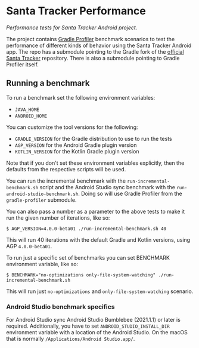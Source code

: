 # Santa Tracker Performance

_Performance tests for Santa Tracker Android project._

The project contains [Gradle Profiler](http://github.com/gradle/gradle-profiler) benchmark scenarios to test the performance of different kinds of behavior using the Santa Tracker Android app.
The repo has a submodule pointing to the Gradle fork of the [official Santa Tracker](https://github.com/google/santa-tracker-android) repository.
There is also a submodule pointing to Gradle Profiler itself.

## Running a benchmark

To run a benchmark set the following environment variables:

- `JAVA_HOME`
- `ANDROID_HOME`

You can customize the tool versions for the following:

- `GRADLE_VERSION` for the Gradle distribution to use to run the tests
- `AGP_VERSION` for the Android Gradle plugin version
- `KOTLIN_VERSION` for the Kotlin Gradle plugin version

Note that if you don't set these environment variables explicitly, then the defaults from the respective scripts will be used.

You can run the incremental benchmark with the `run-incremental-benchmark.sh` script and the Android Studio sync benchmark with the `run-android-studio-benchmark.sh`.
Doing so will use Gradle Profiler from the `gradle-profiler` submodule.

You can also pass a number as a parameter to the above tests to make it run the given number of iterations, like so:

```console
$ AGP_VERSION=4.0.0-beta01 ./run-incremental-benchmark.sh 40
```

This will run 40 iterations with the default Gradle and Kotlin versions, using AGP `4.0.0-beta01`.

To run just a specific set of benchmarks you can set BENCHMARK environment variable, like so:

```console
$ BENCHMARK="no-optimizations only-file-system-watching" ./run-incremental-benchmark.sh
```

This will run just `no-optimizations` and `only-file-system-watching` scenario.

### Android Studio benchmark specifics

For Android Studio sync Android Studio Bumblebee (2021.1.1) or later is required. Additionally, you have to set `ANDROID_STUDIO_INSTALL_DIR` environment variable with a location of the Android Studio. On the macOS that is normally `/Applications/Android Studio.app/`.
